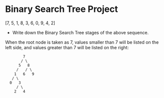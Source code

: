 # Binary Search Tree Project
[7, 5, 1, 8, 3, 6, 0, 9, 4, 2]

-  Write down the Binary Search Tree stages of the above sequence.

When the root node is taken as 7, values smaller than 7 will be listed on the left side, and values greater than 7 will be listed on the right:

```
        7
       / \
      5   8
     /   / \
    1   6   9
   / \
  0   3
     / \
    2   4

```
